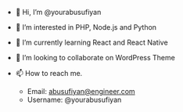 - 👋 Hi, I’m @yourabusufiyan
- 👀 I’m interested in PHP, Node.js and Python
- 🌱 I’m currently learning React and React Native
- 💞️ I’m looking to collaborate on WordPress Theme
- 📫 How to reach me. 

  - Email: abusufiyan@engineer.com
  - Username: @yourabusufiyan

<!---
yourabusufiyan/yourabusufiyan is a ✨ special ✨ repository because its `README.md` (this file) appears on your GitHub profile.
You can click the Preview link to take a look at your changes.
--->
